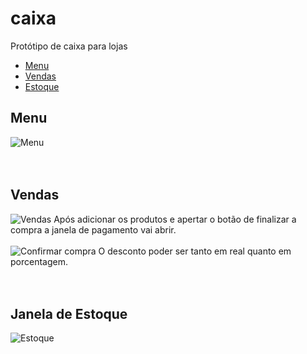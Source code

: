 # caixa
Protótipo de caixa para lojas
<ul>
  <li><a href="#Menu">Menu</a></li>
  <li><a href="#Vendas">Vendas</a></li>
  <li><a href="#Estoque">Estoque</a></li>
</ul>


<h2>Menu</h2>
<img src="https://user-images.githubusercontent.com/67676175/204076073-de47224e-d4a1-4f1a-a477-5c5e27a88fa5.png" alt="Menu">
<br><br><br>

<h2 id="vendas">Vendas</h2>
<img src="https://user-images.githubusercontent.com/67676175/204076094-b505f244-87b9-49c2-9927-b3fb884a35d1.png" alt="Vendas">
Após adicionar os produtos e apertar o botão de finalizar a compra a janela de pagamento vai abrir. <br>
<br>
<img src="https://user-images.githubusercontent.com/67676175/204076142-7d140ece-c933-4d1c-a3f8-bee42d3e4a0e.png" alt="Confirmar compra">
O desconto poder ser tanto em real quanto em porcentagem.
<br><br><br>


<h2 id="estoque">Janela de Estoque</h2>
<img src="https://user-images.githubusercontent.com/67676175/204076224-2f320b26-d22e-491a-a1a2-d9d17a25aa3a.png" alt="Estoque">
<br>

